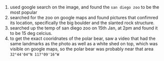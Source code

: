 1) used google search on the image, and found the `san diego zoo` to be the most popular
2) searched for the zoo on google maps and found pictures that confimred its location, specifically the big boulder and the slanted rock structure.
3) searched up the temp of san diego zoo on 15th Jan, at 2pm and found it to be 15 deg celcius.
4) to get the exact cooridnates of the polar bear, saw a video that had the same landmarks as the photo as well as a white shed on top, which was visible on google maps, so the polar bear was probably near that area `32°44'04"N 117°09'16"W`
